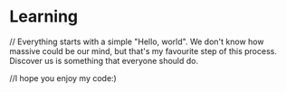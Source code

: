 # Learning

// Everything starts with a simple "Hello, world". We don't know how massive could be our mind, but that's my favourite step of this process. Discover us is something that everyone should do.

//I hope you enjoy my code:)
